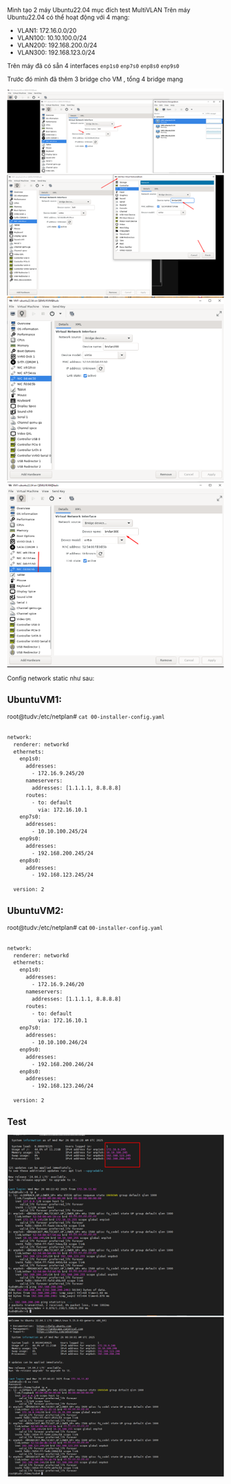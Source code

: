 Mình tạo 2 máy Ubuntu22.04 mục đích test MultiVLAN
Trên máy Ubuntu22.04 có thể hoạt động với 4 mạng:
- VLAN1: 172.16.0.0/20 
- VLAN100: 10.10.100.0/24
- VLAN200: 192.168.200.0/24
- VLAN300: 192.168.123.0/24

Trên máy đã có sẵn 4 interfaces ``enp1s0`` ``enp7s0`` ``enp8s0`` ``enp9s0``

Trước đó mình đã thêm 3 bridge cho VM , tổng 4 bridge mạng

  <img src="kvmimages/Screenshot_17.png">

  <img src="kvmimages/Screenshot_18.png">

  <img src="kvmimages/Screenshot_23.png">

  <img src="kvmimages/Screenshot_19.png">

Config network static như sau:

## UbuntuVM1:

root@tudv:/etc/netplan# ``cat 00-installer-config.yaml``

```Bash

network:
  renderer: networkd
  ethernets:
    enp1s0:
      addresses:
        - 172.16.9.245/20
      nameservers:
        addresses: [1.1.1.1, 8.8.8.8]
      routes:
        - to: default
          via: 172.16.10.1
    enp7s0:
      addresses:
        - 10.10.100.245/24
    enp9s0:
      addresses:
        - 192.168.200.245/24
    enp8s0:
      addresses:
        - 192.168.123.245/24

  version: 2

```

## UbuntuVM2:

root@tudv:/etc/netplan# cat ``00-installer-config.yaml``

```Bash

network:
  renderer: networkd
  ethernets:
    enp1s0:
      addresses:
        - 172.16.9.246/20
      nameservers:
        addresses: [1.1.1.1, 8.8.8.8]
      routes:
        - to: default
          via: 172.16.10.1
    enp7s0:
      addresses:
        - 10.10.100.246/24
    enp9s0:
      addresses:
        - 192.168.200.246/24
    enp8s0:
      addresses:
        - 192.168.123.246/24

  version: 2

```

## Test

  <img src="kvmimages/Screenshot_21.png">

  <img src="kvmimages/Screenshot_22.png">
